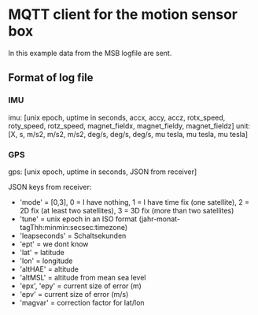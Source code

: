 # MQTT client for the motion sensor box

In this example data from the MSB logfile are sent.

## Format of log file
### IMU
imu: [unix epoch, uptime in seconds, accx, accy, accz, rotx_speed, roty_speed, rotz_speed, magnet_fieldx, magnet_fieldy, magnet_fieldz]
unit: [X, s, m/s2, m/s2, m/s2, deg/s, deg/s, deg/s, mu tesla, mu tesla, mu tesla]


### GPS
gps: [unix epoch, uptime in seconds, JSON from receiver]

JSON keys from receiver: 
 - 'mode' = [0,3], 0 = I have nothing, 1 = I have time fix (one satellite), 2 = 2D fix (at least two satellites), 3 = 3D fix (more than two satellites)
 - 'tune' = unix epoch in an ISO format (jahr-monat-tagThh:minmin:secsec:timezone)
 - 'leapseconds' = Schaltsekunden
 - 'ept' = we dont know
 - 'lat' = latitude
 - 'lon' = longitude
 - 'altHAE' = altitude
 - 'altMSL' = altitude from mean sea level
 - 'epx', 'epy' = current size of error (m)
 - 'epv' = current size of error (m/s)
 - 'magvar' = correction factor for lat/lon

